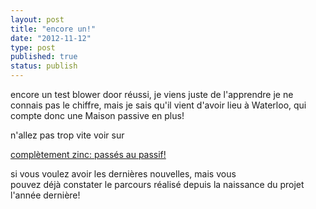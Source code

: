 ```yaml
---
layout: post
title: "encore un!"
date: "2012-11-12"
type: post
published: true
status: publish
---
```


encore un test blower door réussi, je viens juste de l'apprendre je ne connais pas le chiffre, mais je sais qu'il vient d'avoir lieu à Waterloo, qui compte donc une Maison passive en plus!

n'allez pas trop vite voir sur

[complètement zinc: passés au passif!](http://bsj53.blogspot.be/ "CZPP")

si vous voulez avoir les dernières nouvelles, mais vous pouvez déjà constater le parcours réalisé depuis la naissance du projet l'année dernière!
